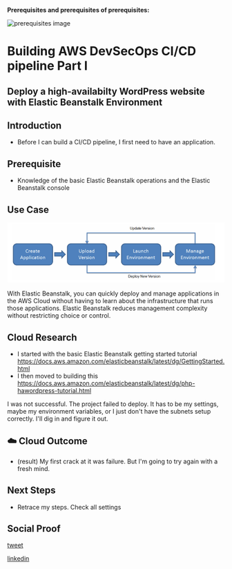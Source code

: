 **Prerequisites and prerequisites of prerequisites:**

![prerequisites image](https://media.giphy.com/media/GxMOE1Ns0fdy4bfhf6/giphy.gif)


# Building AWS DevSecOps CI/CD pipeline Part I
## Deploy a high-availabilty WordPress website with Elastic Beanstalk Environment

## Introduction

- Before I can build a CI/CD pipeline, I first need to have an application. 

## Prerequisite

- Knowledge of the basic Elastic Beanstalk operations and the Elastic Beanstalk console

## Use Case

![elastic beanstalk](ElasticBeanstalk.png) 

With Elastic Beanstalk, you can quickly deploy and manage applications in the AWS Cloud without having to learn about the infrastructure that runs those applications. Elastic Beanstalk reduces management complexity without restricting choice or control. 

## Cloud Research

- I started with the basic Elastic Beanstalk getting started tutorial https://docs.aws.amazon.com/elasticbeanstalk/latest/dg/GettingStarted.html
- I then moved to building this https://docs.aws.amazon.com/elasticbeanstalk/latest/dg/php-hawordpress-tutorial.html

I was not successful. The project failed to deploy. It has to be my settings, maybe my environment variables, or I just don't have the subnets setup correctly. I'll dig in and figure it out.

## ☁️ Cloud Outcome

- (result) My first crack at it was failure. But I'm going to try again with a fresh mind.

## Next Steps

- Retrace my steps. Check all settings

## Social Proof


[tweet](https://twitter.com/DemianJennings/status/1589744208466030594)

[linkedin](https://www.linkedin.com/posts/demian-jennings_100daysofcloud-activity-6995510910345764864-sTXk?utm_source=share&utm_medium=member_desktop)